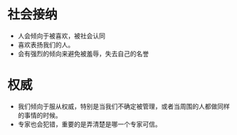 
# 社会接纳

 - 人会倾向于被喜欢，被社会认同
 - 喜欢表扬我们的人。
 - 会有强烈的倾向来避免被羞辱，失去自己的名誉


# 权威
 - 我们倾向于服从权威，特别是当我们不确定被管理，或者当周围的人都做同样的事情的时候。
 - 专家也会犯错，重要的是弄清楚是哪一个专家可信。